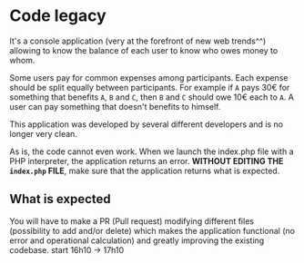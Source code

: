 # Code legacy

It's a console application (very at the forefront of new web trends^^) allowing to know the balance of each user to know who owes money to whom.

Some users pay for common expenses among participants. Each expense should be split equally between participants. For example if `A` pays 30€ for something that benefits `A`, `B` and `C`, then `B` and `C` should owe 10€ each to `A`.
A user can pay something that doesn't benefits to himself.

This application was developed by several different developers and is no longer very clean.

As is, the code cannot even work. When we launch the index.php file with a PHP interpreter, the application returns an error.
**WITHOUT EDITING THE `index.php` FILE**, make sure that the application returns what is expected.

## What is expected

You will have to make a PR (Pull request) modifying different files (possibility to add and/or delete) which makes the application functional (no error and operational calculation) and greatly improving the existing codebase.
start 16h10 -> 17h10

